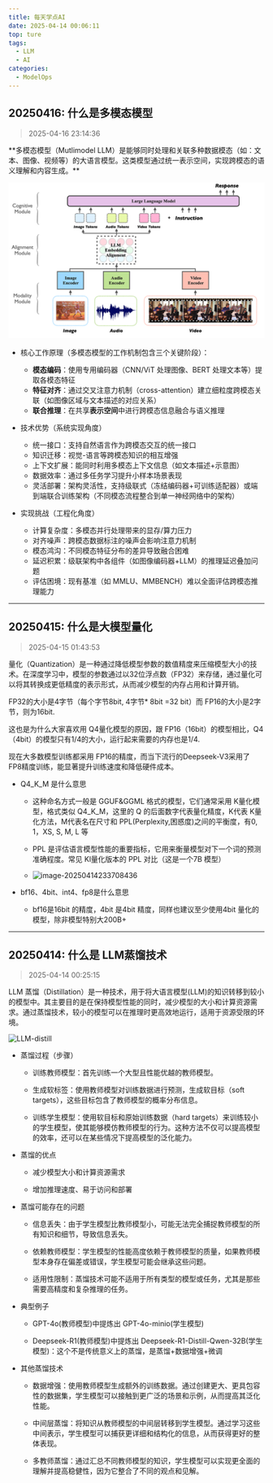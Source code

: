 ```yaml
---
title: 每天学点AI
date: 2025-04-14 00:06:11
top: ture
tags: 
  - LLM
  - AI
categories: 
  - ModelOps
---
```


## 20250416: 什么是多模态模型

> 2025-04-16 23:14:36

<div class="circle-blue">
**多模态模型（Mutlimodel LLM）是能够同时处理和关联多种数据模态（如：文本、图像、视频等）的大语言模型。这类模型通过统一表示空间，实现跨模态的语义理解和内容生成。**

![mutlimodel-llm](../../../images/image-20250416230150271.png)

- 核心工作原理（多模态模型的工作机制包含三个关键阶段）：

  - **模态编码**：使用专用编码器（CNN/ViT 处理图像、BERT 处理文本等）提取各模态特征
  - **特征对齐**：通过交叉注意力机制（cross-attention）建立细粒度跨模态关联（如图像区域与文本描述的对应关系）
  - **联合推理**：在共享**表示空间**中进行跨模态信息融合与语义推理

- 技术优势（系统实现角度）

  - 统一接口：支持自然语言作为跨模态交互的统一接口
  - 知识迁移：视觉-语言等跨模态知识的相互增强
  - 上下文扩展：能同时利用多模态上下文信息（如文本描述+示意图）
  - 数据效率：通过多任务学习提升小样本场景表现
  - 灵活部署：架构灵活性，支持级联式（冻结编码器+可训练适配器）或端到端联合训练架构（不同模态流程整合到单一神经网络中的架构）

- 实现挑战（工程化角度）

  - 计算复杂度：多模态并行处理带来的显存/算力压力
  - 对齐噪声：跨模态数据标注的噪声会影响注意力机制
  - 模态鸿沟：不同模态特征分布的差异导致融合困难
  - 延迟积累：级联架构中各组件（如图像编码器+LLM）的推理延迟叠加问题
  - 评估困境：现有基准（如 MMLU、MMBENCH）难以全面评估跨模态推理能力

</div>

---

## 20250415: 什么是大模型量化

> 2025-04-15 01:43:53

<div class="circle-blue">

量化（Quantization）是一种通过降低模型参数的数值精度来压缩模型大小的技术。在深度学习中，模型的参数通过以32位浮点数（FP32）来存储，通过量化可以将其转换成更低精度的表示形式，从而减少模型的内存占用和计算开销。

FP32的大小是4字节（每个字节8bit, 4字节* 8bit =32 bit）而 FP16的大小是2字节，则为16bit.

这也是为什么大家喜欢用 Q4量化模型的原因，跟 FP16（16bit）的模型相比，Q4（4bit）的模型只有1/4的大小，运行起来需要的内存也是1/4.

现在大多数模型训练都采用 FP16的精度，而当下流行的Deepseek-V3采用了 FP8精度训练，能显著提升训练速度和降低硬件成本。

- Q4_K_M 是什么意思

  - 这种命名方式一般是 GGUF&GGML 格式的模型，它们通常采用 K量化模型，格式类似 Q4_K_M，这里的 Q 的后面数字代表量化精度，K代表 K量化方法，M代表名在尺寸和 PPL(Perplexity,困惑度)之间的平衡度，有0, 1，XS, S, M, L 等
  - PPL 是评估语言模型性能的重要指标，它用来衡量模型对下一个词的预测准确程度。常见 Kl量化版本的 PPL 对比（这是一个7B 模型）

  - ![image-20250414233708436](/images/00-llm-quant.png) 

- bf16、4bit、int4、fp8是什么意思
  - bf16是16bit 的精度，4bit 是4bit 精度，同样也建议至少使用4bit 量化的模型，除非模型特别大200B+

</div>


---


## 20250414: 什么是 LLM蒸馏技术

> 2025-04-14 00:25:15

<div class="circle-blue">

LLM 蒸馏（Distillation）是一种技术，用于将大语言模型(LLM)的知识转移到较小的模型中。其主要目的是在保持模型性能的同时，减少模型的大小和计算资源需求。通过蒸馏技术，较小的模型可以在推理时更高效地运行，适用于资源受限的环境。

![LLM-distill](/images/00-llm-distillation.png)

- 蒸馏过程（步骤）

  - 训练教师模型：首先训练一个大型且性能优越的教师模型。

  - 生成软标签：使用教师模型对训练数据进行预测，生成软目标（soft targets），这些目标包含了教师模型的概率分布信息。

  - 训练学生模型：使用软目标和原始训练数据（hard targets）来训练较小的学生模型，使其能够模仿教师模型的行为。这种方法不仅可以提高模型的效率，还可以在某些情况下提高模型的泛化能力。

- 蒸馏的优点

  - 减少模型大小和计算资源需求

  - 增加推理速度、易于访问和部署


- 蒸馏可能存在的问题

  - 信息丢失：由于学生模型比教师模型小，可能无法完全捕捉教师模型的所有知识和细节，导致信息丢失。

  - 依赖教师模型：学生模型的性能高度依赖于教师模型的质量，如果教师模型本身存在偏差或错误，学生模型可能会继承这些问题。

  - 适用性限制：蒸馏技术可能不适用于所有类型的模型或任务，尤其是那些需要高精度和复杂推理的任务。


- 典型例子

  - GPT-4o(教师模型)中提炼出 GPT-4o-minio(学生模型)

  - Deepseek-R1(教师模型)中提炼出 Deepseek-R1-Distill-Qwen-32B(学生模型)：这个不是传统意义上的蒸馏，是蒸馏+数据增强+微调


- 其他蒸馏技术

  - 数据增强：使用教师模型生成额外的训练数据。通过创建更大、更具包容性的数据集，学生模型可以接触到更广泛的场景和示例，从而提高其泛化性能。

  - 中间层蒸馏：将知识从教师模型的中间层转移到学生模型。通过学习这些中间表示，学生模型可以捕获更详细和结构化的信息，从而获得更好的整体表现。

  - 多教师蒸馏：通过汇总不同教师模型的知识，学生模型可以实现更全面的理解并提高稳健性，因为它整合了不同的观点和见解。

</div>

